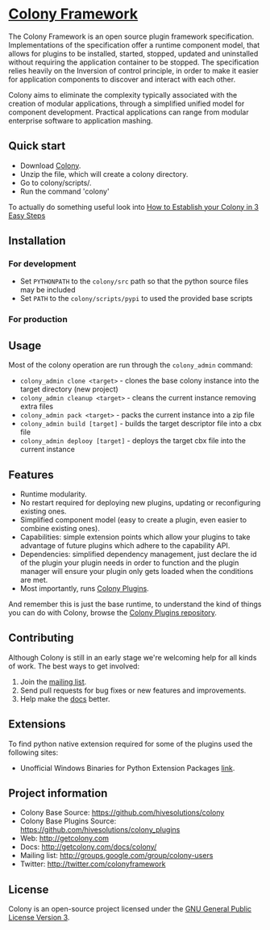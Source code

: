 # [Colony Framework](http://getcolony.com)
The Colony Framework is an open source plugin framework specification. Implementations of the specification offer a runtime component model, that allows for plugins to be installed, started, stopped, updated and uninstalled without requiring the application container to be stopped. The specification relies heavily on the Inversion of control principle, in order to make it easier for application components to discover and interact with each other.

Colony aims to eliminate the complexity typically associated with the creation of modular applications, through a simplified unified model for component development. Practical applications can range from modular enterprise software to application mashing.

## Quick start

* Download [Colony](http://hivesolutions.dyndns.org/integration_public/LATEST_SUCCESS/resources/colony_1.0.0_all.zip).
* Unzip the file, which will create a colony directory.
* Go to colony/scripts/<platform>.
* Run the command 'colony'

To actually do something useful look into [How to Establish your Colony in 3 Easy Steps](http://getcolony.com/docs/colony/documentation_how_to_establish_your_colony_in_3_easy_steps.html)

## Installation

### For development

* Set `PYTHONPATH` to the `colony/src` path so that the python source files may be included
* Set `PATH` to the `colony/scripts/pypi` to used the provided base scripts

### For production

## Usage

Most of the colony operation are run through the `colony_admin` command:

* `colony_admin clone <target>` - clones the base colony instance into the target directory (new project)
* `colony_admin cleanup <target>` - cleans the current instance removing extra files
* `colony_admin pack <target>` - packs the current instance into a zip file
* `colony_admin build [target]` - builds the target descriptor file into a cbx file
* `colony_admin deplooy [target]` - deploys the target cbx file into the current instance

## Features

* Runtime modularity.
* No restart required for deploying new plugins, updating or reconfiguring existing ones.
* Simplified component model (easy to create a plugin, even easier to combine existing ones).
* Capabilities: simple extension points which allow your plugins to take advantage of future plugins which adhere to the capability API.
* Dependencies: simplified dependency management, just declare the id of the plugin your plugin needs in order to function and the plugin manager will ensure your plugin only gets loaded when the conditions are met.
* Most importantly, runs [Colony Plugins](https://github.com/hivesolutions/colony_plugins).

And remember this is just the base runtime, to understand the kind of things you can do with Colony, browse the [Colony Plugins repository](https://github.com/hivesolutions/colony_plugins).

## Contributing

Although Colony is still in an early stage we're welcoming help for all kinds of work.
The best ways to get involved:

1. Join the [mailing list](http://groups.google.com/group/colony-users).
2. Send pull requests for bug fixes or new features and improvements.
3. Help make the [docs](http://getcolony.com/docs/colony/) better.

## Extensions

To find python native extension required for some of the plugins used the following sites:

* Unofficial Windows Binaries for Python Extension Packages [link](http://www.lfd.uci.edu/~gohlke/pythonlibs/).

## Project information

* Colony Base Source: https://github.com/hivesolutions/colony
* Colony Base Plugins Source: https://github.com/hivesolutions/colony_plugins
* Web: http://getcolony.com
* Docs: http://getcolony.com/docs/colony/
* Mailing list: http://groups.google.com/group/colony-users
* Twitter: http://twitter.com/colonyframework

## License

Colony is an open-source project licensed under the [GNU General Public License Version 3](http://www.gnu.org/licenses/gpl.html).
